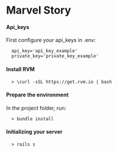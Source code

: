 # Marvel Story

#### Api_keys
First configure your api_keys in .env:

```http
  api_key='api_key_example'
  private_key='private_key_example'
```

#### Install RVM

```http
  > \curl -sSL https://get.rvm.io | bash
```

#### Prepare the environment

In the project folder, run:

```http
  > bundle install
```

#### Initializing your server

```http
  > rails s
```